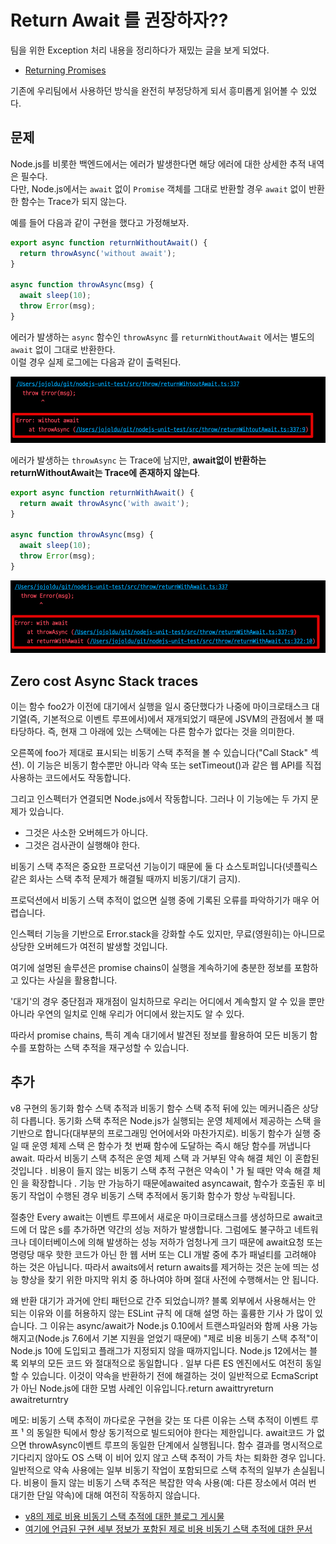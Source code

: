 # Return Await 를 권장하자??

팀을 위한 Exception 처리 내용을 정리하다가 재밌는 글을 보게 되었다.

* [Returning Promises](https://github.com/goldbergyoni/nodebestpractices/blob/master/sections/errorhandling/returningpromises.md?s=35)

기존에 우리팀에서 사용하던 방식을 완전히 부정당하게 되서 흥미롭게 읽어볼 수 있었다.  
  
## 문제

Node.js를 비롯한 백엔드에서는 에러가 발생한다면 해당 에러에 대한 상세한 추적 내역은 필수다.  
다만, Node.js에서는 `await` 없이 `Promise` 객체를 그대로 반환할 경우 `await` 없이 반환한 함수는 Trace가 되지 않는다.  
  
예를 들어 다음과 같이 구현을 했다고 가정해보자.

```ts
export async function returnWithoutAwait() {
  return throwAsync('without await');
}

async function throwAsync(msg) {
  await sleep(10);
  throw Error(msg);
}
```

에러가 발생하는 `async` 함수인 `throwAsync` 를 `returnWithoutAwait` 에서는 별도의 `await` 없이 그대로 반환한다.  
이럴 경우 실제 로그에는 다음과 같이 출력된다.

![without1](./images/without1.png)

에러가 발생하는 `throwAsync` 는 Trace에 남지만, **await없이 반환하는 returnWithoutAwait는 Trace에 존재하지 않는다**.


```ts
export async function returnWithAwait() {
  return await throwAsync('with await');
}

async function throwAsync(msg) {
  await sleep(10);
  throw Error(msg);
}
```

![with1](./images/with1.png)


## Zero cost Async Stack traces

이는 함수 foo2가 이전에 대기에서 실행을 일시 중단했다가 나중에 마이크로태스크 대기열(즉, 기본적으로 이벤트 루프에서)에서 재개되었기 때문에 JSVM의 관점에서 볼 때 타당하다. 즉, 현재 그 아래에 있는 스택에는 다른 함수가 없다는 것을 의미한다.

오른쪽에 foo가 제대로 표시되는 비동기 스택 추적을 볼 수 있습니다("Call Stack" 섹션). 이 기능은 비동기 함수뿐만 아니라 약속 또는 setTimeout()과 같은 웹 API를 직접 사용하는 코드에서도 작동합니다.

그리고 인스펙터가 연결되면 Node.js에서 작동합니다. 그러나 이 기능에는 두 가지 문제가 있습니다.

* 그것은 사소한 오버헤드가 아니다.
* 그것은 검사관이 실행해야 한다.

비동기 스택 추적은 중요한 프로덕션 기능이기 때문에 둘 다 쇼스토퍼입니다(넷플릭스 같은 회사는 스택 추적 문제가 해결될 때까지 비동기/대기 금지).

프로덕션에서 비동기 스택 추적이 없으면 실행 중에 기록된 오류를 파악하기가 매우 어렵습니다.

인스펙터 기능을 기반으로 Error.stack을 강화할 수도 있지만, 무료(영원히)는 아니므로 상당한 오버헤드가 여전히 발생할 것입니다.

여기에 설명된 솔루션은 promise chains이 실행을 계속하기에 충분한 정보를 포함하고 있다는 사실을 활용합니다.

'대기'의 경우 중단점과 재개점이 일치하므로 우리는 어디에서 계속할지 알 수 있을 뿐만 아니라 우연의 일치로 인해 우리가 어디에서 왔는지도 알 수 있다.

따라서 promise chains, 특히 계속 대기에서 발견된 정보를 활용하여 모든 비동기 함수를 포함하는 스택 추적을 재구성할 수 있습니다.


## 추가

v8 구현의 동기화 함수 스택 추적과 비동기 함수 스택 추적 뒤에 있는 메커니즘은 상당히 다릅니다. 동기화 스택 추적은 Node.js가 실행되는 운영 체제에서 제공하는 스택 을 기반으로 합니다(대부분의 프로그래밍 언어에서와 마찬가지로). 비동기 함수가 실행 중일 때 운영 체제 스택 은 함수가 첫 번째 함수에 도달하는 즉시 해당 함수를 꺼냅니다 await. 따라서 비동기 스택 추적은 운영 체제 스택 과 거부된 약속 해결 체인 이 혼합된 것입니다 . 비용이 들지 않는 비동기 스택 추적 구현은 약속이 ¹ 가 될 때만 약속 해결 체인 을 확장합니다 . 기능 만 가능하기 때문에awaited asyncawait, 함수가 호출된 후 비동기 작업이 수행된 경우 비동기 스택 추적에서 동기화 함수가 항상 누락됩니다.

절충안
Every await는 이벤트 루프에서 새로운 마이크로태스크를 생성하므로 await코드에 더 많은 s를 추가하면 약간의 성능 저하가 발생합니다. 그럼에도 불구하고 네트워크나 데이터베이스에 의해 발생하는 성능 저하가 엄청나게 크기 때문에 await요청 또는 명령당 매우 핫한 코드가 아닌 한 웹 서버 또는 CLI 개발 중에 추가 패널티를 고려해야 하는 것은 아닙니다. 따라서 awaits에서 return awaits를 제거하는 것은 눈에 띄는 성능 향상을 찾기 위한 마지막 위치 중 하나여야 하며 절대 사전에 수행해서는 안 됩니다.

왜 반환 대기가 과거에 안티 패턴으로 간주 되었습니까?
블록 외부에서 사용해서는 안 되는 이유와 이를 허용하지 않는 ESLint 규칙 에 대해 설명 하는 훌륭한 기사 가 많이 있습니다. 그 이유는 async/await가 Node.js 0.10에서 트랜스파일러와 함께 사용 가능해지고(Node.js 7.6에서 기본 지원을 얻었기 때문에) "제로 비용 비동기 스택 추적"이 Node.js 10에 도입되고 플래그가 지정되지 않을 때까지입니다. Node.js 12에서는 블록 외부의 모든 코드 와 절대적으로 동일합니다 . 일부 다른 ES 엔진에서도 여전히 동일할 수 있습니다. 이것이 약속을 반환하기 전에 해결하는 것이 일반적으로 EcmaScript가 아닌 Node.js에 대한 모범 사례인 이유입니다.return awaittryreturn awaitreturntry

메모:
비동기 스택 추적이 까다로운 구현을 갖는 또 다른 이유는 스택 추적이 이벤트 루프 ¹ 의 동일한 틱에서 항상 동기적으로 빌드되어야 한다는 제한입니다.
await코드 가 없으면 throwAsync이벤트 루프의 동일한 단계에서 실행됩니다. 함수 결과를 명시적으로 기다리지 않아도 OS 스택 이 비어 있지 않고 스택 추적이 가득 차는 퇴화한 경우 입니다. 일반적으로 약속 사용에는 일부 비동기 작업이 포함되므로 스택 추적의 일부가 손실됩니다.
비용이 들지 않는 비동기 스택 추적은 복잡한 약속 사용(예: 다른 장소에서 여러 번 대기한 단일 약속)에 대해 여전히 작동하지 않습니다.

* [v8의 제로 비용 비동기 스택 추적에 대한 블로그 게시물](https://v8.dev/blog/fast-async)
* [여기에 언급된 구현 세부 정보가 포함된 제로 비용 비동기 스택 추적에 대한 문서](https://docs.google.com/document/d/13Sy_kBIJGP0XT34V1CV3nkWya4TwYx9L3Yv45LdGB6Q/edit)
